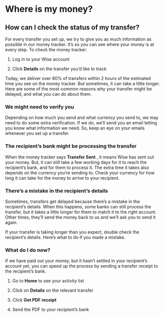 # Where is my money?  
## How can I check the status of my transfer?  
For every transfer you set up, we try to give you as much information as possible in our money tracker. It’s so you can see where your money is at every step. To check the money tracker:

  1. Log in to your Wise account

  2. Click **Details** on the transfer you’d like to track




Today, we deliver over 80% of transfers within 2 hours of the estimated time you see on the money tracker. But sometimes, it can take a little longer. Here are some of the most common reasons why your transfer might be delayed, and what you can do about them.

### We might need to verify you

Depending on how much you send and what currency you send to, we may need to do some extra verification. If we do, we’ll send you an email letting you know what information we need. So, keep an eye on your emails whenever you set up a transfer.

### The recipient’s bank might be processing the transfer

When the money tracker says **Transfer Sent** , it means Wise has sent out your money. But, it can still take a few working days for it to reach the recipient’s bank, and for them to process it. The extra time it takes also depends on the currency you’re sending to. Check your currency for how long it can take for the money to arrive to your recipient.

### There’s a mistake in the recipient’s details

Sometimes, transfers get delayed because there’s a mistake in the recipient’s details. When this happens, some banks can still process the transfer, but it takes a little longer for them to match it to the right account. Other times, they’ll send the money back to us and we’ll ask you to send it again.

If your transfer is taking longer than you expect, double check the recipient’s details. Here’s what to do if you made a mistake.

### What do I do now?

If we have paid out your money, but it hasn’t settled in your recipient’s account yet, you can speed up the process by sending a transfer receipt to the recipient’s bank.

  1. Go to **Home** to see your activity list

  2. Click on **Details** on the relevant transfer

  3. Click **Get PDF receipt**

  4. Send the PDF to your recipient’s bank